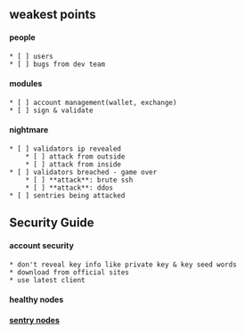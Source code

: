 ## weakest points
#### people
    * [ ] users
    * [ ] bugs from dev team
#### modules
    * [ ] account management(wallet, exchange)
    * [ ] sign & validate
#### nightmare
    * [ ] validators ip revealed
        * [ ] attack from outside
        * [ ] attack from inside
    * [ ] validators breached - game over
        * [ ] **attack**: brute ssh
        * [ ] **attack**: ddos
    * [ ] sentries being attacked
## Security Guide
#### account security
    * don't reveal key info like private key & key seed words
    * download from official sites
    * use latest client
#### healthy nodes
#### [sentry nodes](https://medium.com/irisnet-blog/tech-choices-for-cosmos-validators-27c7242061ea)
    